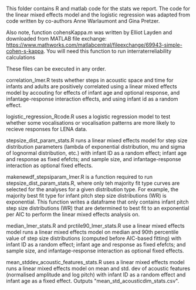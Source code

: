 This folder contains R and matlab code for the stats we report. The code for the linear mixed effects model and the logistic regression was adapted from code written by co-authors Anne Warlaumont and Gina Pretzer.

Also note, function cohensKappa.m was written by Elliot Layden and downloaded from MATLAB file exchange: https://www.mathworks.com/matlabcentral/fileexchange/69943-simple-cohen-s-kappa. You will need this function to run interraterreliability calculations

These files can be executed in any order.

correlation_lmer.R tests whether steps in acoustic space and time for infants and adults are positively correlated using a linear mixed effects model by accouting for effects of infant age and optional response, and infantage-response interaction effects, and using infant id as a random effect.

logistic_regression_Rcode.R uses a logistic regression model to test whether some vocalisations or vocalisation patterns are more likely to recieve responses for LENA data.

stepsize_dist_param_stats.R runs a linear mixed effects model for step size distribution parameters (lambda of exponential distribution, mu and sigma of lognormal distribution, etc.) with infant ID as a random effect; infant age and response as fixed efefcts; and sample size, and infantage-response interaction as optional fixed effects. 

makenewdf_stepsiparam_lmer.R is a function required to run stepsize_dist_param_stats.R, where only teh majority fit type curves are selected for the analyses for a given distribution type. For example, the majority best fit type for infant pitch step size distributions (WR) is exponential. This function writes a dataframe that only contains infant pitch step size distributions (WR) that are determined to best fit to an exponential per AIC to perform the linear mixed effects analysis on. 

median_lmer_stats.R and prctile90_lmer_stats.R use a linear mixed effects model runs a linear mixed effects model on median and 90th percentile value of step size distributions (computed before AIC-based fitting) with infant ID as a random effect; infant age and response as fixed efefcts; and sample size, and infantage-response interaction as optional fixed effects. 

mean_stddev_acoustic_features_stats.R uses a linear mixed effects model runs a linear mixed effects model on mean and std. dev of acoustic features (normalised amplitude and log pitch) with infant ID as a random effect and infant age as a fixed effect. Outputs "mean_std_acousticdim_stats.csv".



